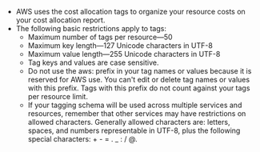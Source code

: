 - AWS uses the cost allocation tags to organize your resource costs on your cost allocation report.
- The following basic restrictions apply to tags:
  - Maximum number of tags per resource—50
  - Maximum key length—127 Unicode characters in UTF-8
  - Maximum value length—255 Unicode characters in UTF-8
  - Tag keys and values are case sensitive.
  - Do not use the aws: prefix in your tag names or values because it is reserved for AWS use. You can't edit or delete tag names or values with this prefix. Tags with this prefix do not count against your tags per resource limit.
  - If your tagging schema will be used across multiple services and resources, remember that other services may have restrictions on allowed characters. Generally allowed characters are: letters, spaces, and numbers representable in UTF-8, plus the following special characters: + - = . _ : / @.
